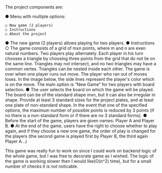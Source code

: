 The project components are:

  ● Menu with multiple options:

    ○ New game (2 players)
    ○ Instructions
    ○ About the project
  ● The new game (2 players) allows playing for two players.
  ● Instructions
    ○ The game consists of a grid of mxn points, where m and n are even natural numbers. Two players play
    alternately. Each player in his turn chooses a triangle by choosing three points from the grid that do not
    lie on the same line. Triangles may not intersect, and no two triangles may have a common vertex.
    Triangles can be nested inside each other. The game is over when one player runs out
    move. The player who ran out of moves loses. In the image below, the side lines represent the player's color
    which is on the move.
The main option is “New Game” for two players with board selection. 
  ● The user selects the board on which the game will be played. The board can be of the standard shape mxn,
  but it can also be irregular in shape. Provide at least 3 standard sizes for the project
  plates, and at least one plate of non-standard shape. In the event that one of the
  specified options, the maximum number of possible points is reduced by 3 points (if no
  there is a non-standard form or if there are no 3 standard forms).
  ● Before the start of the game, players are given names: Player A and Player B.
  ● At the end of the game, users have the right to choose whether to play again, and if they choose a new one
  game, the order of play is changed for the players (the second game is played first by Player B, the third again
  Player A...)

This game was really fun to work on since I could work on backend logic of the whole game, but I was free to decorate game as I wished. The logic of the game is working slower then I would like(O(n^2) time), but for a small number of checks it is not noticable.
